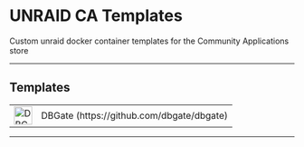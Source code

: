 # UNRAID CA Templates
Custom unraid docker container templates for the Community Applications store

---
## Templates

<table>
  <tr>
    <td valign="middle"><img src="https://raw.githubusercontent.com/dbgate/dbgate/master/app/icon.png" alt="DBGate Logo" width="32" height="32"> </td>
    <td>
      <span>DBGate (https://github.com/dbgate/dbgate)</span>
    </td>
  </tr>
</table>

---
